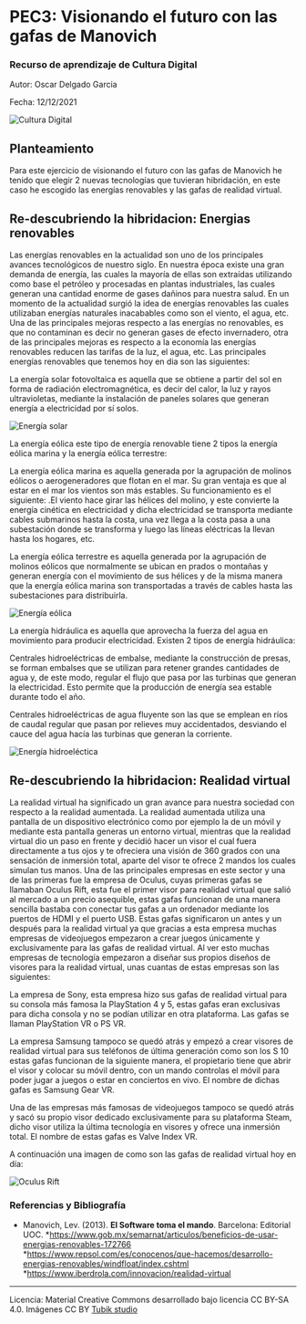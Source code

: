 # PEC3: Visionando el futuro con las gafas de Manovich 

### Recurso de aprendizaje de Cultura Digital 


Autor: Oscar Delgado Garcia


Fecha: 12/12/2021

![Cultura Digital](https://miro.medium.com/max/1400/0*9PyyNvrO2PcD3KuU.png) 



## Planteamiento

Para este ejercicio de visionando el futuro con las gafas de Manovich he tenido que elegir 2 nuevas tecnologías que tuvieran hibridación, en este caso he escogido las energías renovables y las gafas de realidad virtual.

## Re-descubriendo la hibridacion: Energias renovables

Las energías renovables en la actualidad son uno de los principales avances tecnológicos de nuestro siglo. En nuestra época existe una gran demanda de energía, las cuales la mayoría de ellas son extraídas utilizando como base el petróleo y procesadas en plantas industriales, las cuales generan una cantidad enorme de gases dañinos para nuestra salud. En un momento de la actualidad surgió la idea de energías renovables las cuales utilizaban energías naturales inacabables como son el viento, el agua, etc. Una de las principales mejoras respecto a las energías no renovables, es que no contaminan es decir no generan gases de efecto invernadero, otra de las principales mejoras es respecto a la economía las energías renovables reducen las tarifas de la luz, el agua, etc. Las principales energías renovables que tenemos hoy en dia son las siguientes:

La energía solar fotovoltaica es aquella que se obtiene a partir del sol en forma de radiación electromagnética, es decir del calor, la luz y rayos ultravioletas, mediante la instalación de paneles solares que generan energía a electricidad por sí solos.

![Energía solar](https://estaticos-cdn.elperiodico.com/clip/a959ff70-0bd6-4d1f-bee9-fc038694b323_source-aspect-ratio_default_0.jpg) 

La energía eólica este tipo de energía renovable tiene 2 tipos la energía eólica marina y la energía eólica terrestre:

La energía eólica marina es aquella generada por la agrupación de molinos eólicos o aerogeneradores que flotan en el mar. Su gran ventaja es que al estar en el mar los vientos son más estables. Su funcionamiento es el siguiente: .El viento hace girar las hélices del molino, y este convierte la energía cinética en electricidad y dicha electricidad se transporta mediante cables submarinos hasta la costa, una vez llega a la costa pasa a una subestación donde se transforma y luego las líneas eléctricas la llevan hasta los hogares, etc.

La energía eólica terrestre es aquella generada por la agrupación de molinos eólicos que normalmente se ubican en prados o montañas y generan energía con el movimiento de sus hélices y de la misma manera que la energía eólica marina son transportadas a través de cables hasta las subestaciones para distribuirla.

![Energía eólica](https://verdeyazul.diarioinformacion.com/wp-content/uploads/2021/12/energia-eolica-1.jpg) 

La energía hidráulica es aquella que aprovecha la fuerza del agua en movimiento para producir electricidad. Existen 2 tipos de energía hidráulica:

Centrales hidroeléctricas de embalse, mediante la construcción de presas, se forman embalses que se utilizan para retener grandes cantidades de agua y, de este modo, regular el flujo que pasa por las turbinas que generan la electricidad. Esto permite que la producción de energía sea estable durante todo el año.

Centrales hidroeléctricas de agua fluyente son las que se emplean en ríos de caudal regular que pasan por relieves muy accidentados, desviando el cauce del agua hacía las turbinas que generan la corriente.

![Energía hidroeléctica](https://www.enel.com/content/dam/enel-com/immagini/master-azienda_2400x1160/storie_2400x1160/diga-acqua_2400x1160.jpg) 

## Re-descubriendo la hibridacion: Realidad virtual

La realidad virtual ha significado un gran avance para nuestra sociedad con respecto a la realidad aumentada. La realidad aumentada utiliza una pantalla de un dispositivo electrónico como por ejemplo la de un móvil y mediante esta pantalla generas un entorno virtual, mientras que la realidad virtual dio un paso en frente y decidió hacer un visor el cual fuera directamente a tus ojos y te ofreciera una visión de 360 grados con una sensación de inmersión total, aparte del visor te ofrece 2 mandos los cuales simulan tus manos. Una de las principales empresas en este sector y una de las primeras fue la empresa de Oculus, cuyas primeras gafas se llamaban Oculus Rift, esta fue el primer visor para realidad virtual que salió al mercado a un precio asequible, estas gafas funcionan de una manera sencilla bastaba con conectar tus gafas a un ordenador mediante los puertos de HDMI y el puerto USB. Estas gafas significaron un antes y un después para la realidad virtual ya que gracias a esta empresa muchas empresas de videojuegos empezaron a crear juegos únicamente y exclusivamente para las gafas de realidad virtual. Al ver esto muchas empresas de tecnología empezaron a diseñar sus propios diseños de visores para la realidad virtual, unas cuantas de estas empresas son las siguientes:

La empresa de Sony, esta empresa hizo sus gafas de realidad virtual para su consola más famosa la PlayStation 4 y 5, estas gafas eran exclusivas para dicha consola y no se podían utilizar en otra plataforma. Las gafas se llaman PlayStation VR o PS VR.

La empresa Samsung tampoco se quedó atrás y empezó a crear visores de realidad virtual para sus teléfonos de última generación como son los S 10 estas gafas funcionan de la siguiente manera, el propietario tiene que abrir el visor y colocar su móvil dentro, con un mando controlas el móvil para poder jugar a juegos o estar en conciertos en vivo. El nombre de dichas gafas es Samsung Gear VR​​​.

Una de las empresas más famosas de videojuegos tampoco se quedó atrás y sacó su propio visor dedicado exclusivamente para su plataforma Steam, dicho visor utiliza la última tecnología en visores y ofrece una inmersión total. El nombre de estas gafas es Valve Index VR.

A continuación una imagen de como son las gafas de realidad virtual hoy en día:

![Oculus Rift](https://i0.wp.com/hipertextual.com/wp-content/uploads/2019/04/hipertextual-facebook-escondio-mensajes-secretos-miles-controles-oculus-rift-2019395286.jpg?fit=1200%2C675&ssl=1) 


### Referencias y Bibliografía

* Manovich, Lev. (2013). **El Software toma el mando**. Barcelona: Editorial UOC. 
*https://www.gob.mx/semarnat/articulos/beneficios-de-usar-energias-renovables-172766
*https://www.repsol.com/es/conocenos/que-hacemos/desarrollo-energias-renovables/windfloat/index.cshtml
*https://www.iberdrola.com/innovacion/realidad-virtual


----

Licencia: Material Creative Commons desarrollado bajo licencia CC BY-SA 4.0. Imágenes CC BY [Tubik studio](https://blog.tubikstudio.com/how-to-create-original-flat-illustrations-designers-tips/) 
